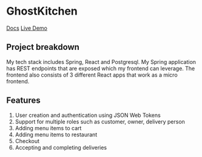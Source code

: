 # GhostKitchen

[Docs](https://nimatullo.github.io/GhostKitchen/docs/)
[Live Demo](http://ghostkitchen.site)

## Project breakdown
My tech stack includes Spring, React and Postgresql. My Spring application has REST endpoints that are exposed which my frontend can leverage. The frontend also consists of 3 different React apps that work as a micro frontend.

## Features
1. User creation and authentication using JSON Web Tokens
2. Support for multiple roles such as customer, owner, delivery person
3. Adding menu items to cart
4. Adding menu items to restaurant
5. Checkout
6. Accepting and completing deliveries
